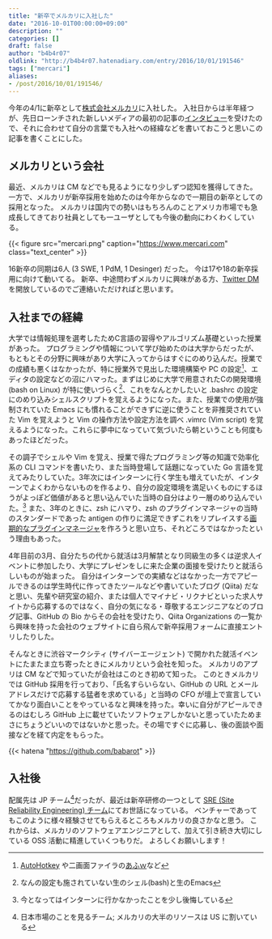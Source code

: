 ```yaml
---
title: "新卒でメルカリに入社した"
date: "2016-10-01T00:00:00+09:00"
description: ""
categories: []
draft: false
author: "b4b4r07"
oldlink: "http://b4b4r07.hatenadiary.com/entry/2016/10/01/191546"
tags: ["mercari"]
aliases:
- /post/2016/10/01/191546/
---
```


今年の4/1に新卒として[株式会社メルカリ](https://www.mercari.com/jp/about/corporate/)に入社した。
入社日からは半年経つが、先日ローンチされた新しいメディアの最初の記事の[インタビュー](https://en-ambi.com/itcontents/entry/2016/11/08/110000/)を受けたので、それに合わせて自分の言葉でも入社への経緯などを書いておこうと思いこの記事を書くことにした。

## メルカリという会社

最近、メルカリは CM などでも見るようになり少しずつ認知を獲得してきた。
一方で、メルカリが新卒採用を始めたのは今年からなので一期目の新卒としての採用となった。
メルカリは国内での勢いはもちろんのことアメリカ市場でも急成長してきており社員としても一ユーザとしても今後の動向にわくわくしている。

<!-- {{< img src="mercari.png" caption="<https://www.mercari.com>" class="text_center" >}} -->

{{< figure src="mercari.png" caption="<https://www.mercari.com>" class="text_center" >}}

16新卒の同期は6人 (3 SWE, 1 PdM, 1 Desinger) だった。
今は17や18の新卒採用に向けて動いてる。
新卒、中途問わずメルカリに興味がある方、[Twitter DM](https://twitter.com/b4b4r07) を開放しているのでご連絡いただければと思います。

## 入社までの経緯

大学では情報処理を選考したためC言語の習得やアルゴリズム基礎といった授業があった。
プログラミングや情報について学び始めたのは大学からだったが、もともとその分野に興味があり大学に入ってからはすぐにのめり込んだ。授業での成績も悪くはなかったが、特に授業外で見出した環境構築や PC の設定[^numa]、エディタの設定などの沼にハマった。まずはじめに大学で用意されたCの開発環境 (bash on Linux) が特に使いづらく[^cdev]、これをなんとかしたいと .bashrc の設定にのめり込みシェルスクリプトを覚えるようになった。また、授業での使用が強制されていた Emacs にも慣れることができずに逆に使うことを非推奨されていた Vim を覚えようと Vim の操作方法や設定方法を調べ .vimrc (Vim script) を覚えるようになった。これらに夢中になっていて気づいたら朝ということも何度もあったほどだった。

<!-- 大学入学以前も以後も、Windows を使っており当時 [AutoHotkey](http://ahkscript.org) と[超低機能2画面ファイラの「あふｗ」](https://afxw.sakura.ne.jp/) (敬意を込めて) のカスタマイズにハマっていたことから、Linux 環境でのカスタマイズについても夢中になることは明白でした。 -->
<!-- これを機にと macOS (当時の表記で言う Mac OS X や OS X) に乗り換えたことで、更にそれは加速していきました。 -->

その調子でシェルや Vim を覚え、授業で得たプログラミング等の知識で効率化系の CLI コマンドを書いたり、また当時登場して話題になっていた Go 言語を覚えてみたりしていた。3年次にはインターンに行く学生も増えていたが、インターンでよくわからないものを作るより、自分の設定環境を満足いくものにするほうがよっぽど価値があると思い込んでいた当時の自分はより一層のめり込んでいた。[^intern]
また、3年のときに、zsh にハマり、zsh のプラグインマネージャの当時のスタンダードであった antigen の作りに満足できずこれをリプレイスする[画期的なプラグインマネージャ](https://tellme.tokyo/post/2015/11/24/142143/)を作ろうと思い立ち、それどころではなかったという理由もあった。

4年目前の3月、自分たちの代から就活は3月解禁となり同級生の多くは逆求人イベントに参加したり、大学にプレゼンをしに来た企業の面接を受けたりと就活らしいものが始まった。
自分はインターンでの実績などはなかった一方でアピールできるのは学生時代に作ってきたツールなどや書いていたブログ (Qiita) だなと思い、先輩や研究室の紹介、または個人でマイナビ・リクナビといった求人サイトから応募するのではなく、自分の気になる・尊敬するエンジニアなどのブログ記事、GitHub の Bio からその会社を受けたり、Qiita Organizations の一覧から興味を持った会社のウェブサイトに自ら飛んで新卒採用フォームに直接エントリしたりした。

そんなときに渋谷マークシティ (サイバーエージェント) で開かれた就活イベントにたまたま立ち寄ったときにメルカリという会社を知った。
メルカリのアプリは CM などで知っていたが会社はこのとき初めて知った。
このときメルカリでは GitHub 採用を行っており、「氏名すらいらない、GitHub の URL とメールアドレスだけで応募する猛者を求めている」と当時の CFO が壇上で宣言していてかなり面白いことをやっているなと興味を持った。幸いに自分がアピールできるのはむしろ GitHub 上に載せていたソフトウェアしかないと思っていたためまさにちょうどいいのではないかと思った。その場ですぐに応募し、後の面談や面接などを経て内定をもらった。

{{< hatena "https://github.com/babarot" >}}

## 入社後

配属先は JP チーム[^jp-team]だったが、最近は新卒研修の一つとして [SRE (Site Reliability Engineering) チーム](http://tech.mercari.com/entry/2015/11/18/153421)にてお世話になっている。
ベンチャーであってもこのように様々経験させてもらえるところもメルカリの良さかなと思う。
これからは、メルカリのソフトウェアエンジニアとして、加えて引き続き大切にしている OSS 活動に精進していくつもりだ。
よろしくお願いします！

[^intern]: 今となってはインターンに行かなかったことを少し後悔している
[^jp-team]: 日本市場のことを見るチーム; メルカリの大半のリソースは US に割いている
[^cdev]: なんの設定も施されていない生のシェル(bash)と生のEmacs
[^numa]: [AutoHotkey](https://www.autohotkey.com/) や二画面ファイラの[あふｗ](https://afxw.sakura.ne.jp/)など
